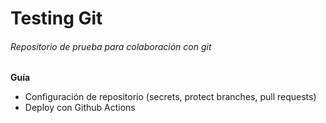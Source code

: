 # Testing Git

###### Repositorio de prueba para colaboración con git

**Guía**

-   Configuración de repositorio (secrets, protect branches, pull requests)
-   Deploy con Github Actions
